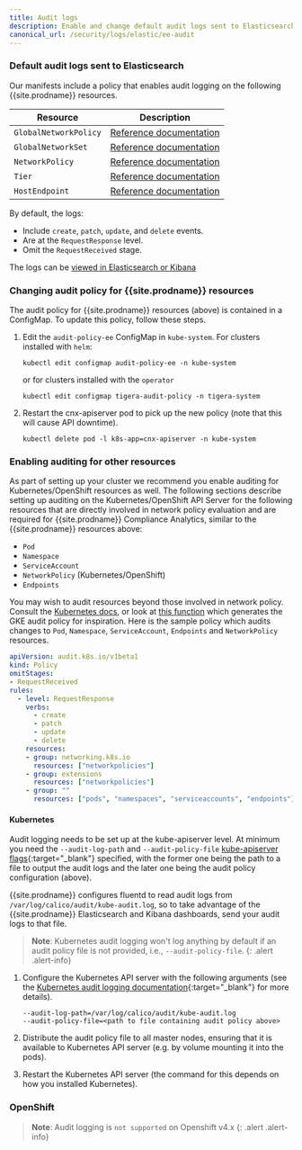 ```yaml
---
title: Audit logs
description: Enable and change default audit logs sent to Elasticsearch. 
canonical_url: /security/logs/elastic/ee-audit
---
```


### Default audit logs sent to Elasticsearch

Our manifests include a policy that enables audit logging on the following {{site.prodname}} resources.

| Resource              | Description                                                                           |
| --------------------- | ------------------------------------------------------------------------------------- |
| `GlobalNetworkPolicy` | [Reference documentation](../../../reference/resources/globalnetworkpolicy) |
| `GlobalNetworkSet`    | [Reference documentation](../../../reference/resources/globalnetworkset)    |
| `NetworkPolicy`       | [Reference documentation](../../../reference/resources/networkpolicy)       |
| `Tier`                | [Reference documentation](../../../reference/resources/tier)                |
| `HostEndpoint`        | [Reference documentation](../../../reference/resources/hostendpoint)        |

By default, the logs:
- Include `create`, `patch`, `update`, and `delete` events.
- Are at the `RequestResponse` level.
- Omit the `RequestReceived` stage.

The logs can be [viewed in Elasticsearch or Kibana](view)

### Changing audit policy for {{site.prodname}} resources

The audit policy for {{site.prodname}} resources (above) is contained in a ConfigMap.  To update this policy,
follow these steps.

1. Edit the `audit-policy-ee` ConfigMap in `kube-system`. For clusters installed with `helm`:

   ```
   kubectl edit configmap audit-policy-ee -n kube-system
   ```

   or for clusters installed with the `operator`

   ```
   kubectl edit configmap tigera-audit-policy -n tigera-system
   ```

1. Restart the cnx-apiserver pod to pick up the new policy (note that this will cause API downtime).

   ```
   kubectl delete pod -l k8s-app=cnx-apiserver -n kube-system
   ```

### Enabling auditing for other resources

As part of setting up your cluster we recommend you enable auditing for
Kubernetes/OpenShift resources as well.
The following sections describe setting up auditing on the Kubernetes/OpenShift API Server for the following
resources that are directly involved in network policy evaluation and are required for {{site.prodname}} Compliance
Analytics, similar to the {{site.prodname}} resources above:

- `Pod`
- `Namespace`
- `ServiceAccount`
- `NetworkPolicy` (Kubernetes/OpenShift)
- `Endpoints`

You may wish to audit resources beyond those involved in network policy.  Consult the [Kubernetes docs](https://kubernetes.io/docs/tasks/debug-application-cluster/audit/#audit-policy), or
look at [this function](https://github.com/kubernetes/kubernetes/blob/cc67ccfd7f4f0bc96d7f1c8e5fe8577821757d03/cluster/gce/gci/configure-helper.sh#L752)
which generates the GKE audit policy for inspiration.  Here is the sample policy which audits changes to `Pod`,
`Namespace`, `ServiceAccount`, `Endpoints` and `NetworkPolicy` resources.

```yaml
apiVersion: audit.k8s.io/v1beta1
kind: Policy
omitStages:
- RequestReceived
rules:
  - level: RequestResponse
    verbs:
      - create
      - patch
      - update
      - delete
    resources:
    - group: networking.k8s.io
      resources: ["networkpolicies"]
    - group: extensions
      resources: ["networkpolicies"]
    - group: ""
      resources: ["pods", "namespaces", "serviceaccounts", "endpoints"]
```

#### Kubernetes

Audit logging needs to be set up at the kube-apiserver level.
At minimum you need the `--audit-log-path` and `--audit-policy-file` [kube-apiserver flags](https://kubernetes.io/docs/reference/command-line-tools-reference/kube-apiserver/){:target="_blank"}
specified, with the former one being the path to a file to output the audit logs and the
later one being the audit policy configuration (above).

{{site.prodname}} configures fluentd to read audit logs from `/var/log/calico/audit/kube-audit.log`, so to take
advantage of the {{site.prodname}} Elasticsearch and Kibana dashboards, send your audit logs to that file.

> **Note**: Kubernetes audit logging won't log anything by default if an audit policy file
> is not provided, i.e., `--audit-policy-file`.
{: .alert .alert-info}

1. Configure the Kubernetes API server with the following arguments (see the
   [Kubernetes audit logging documentation](https://kubernetes.io/docs/tasks/debug-application-cluster/audit/){:target="_blank"} for more details).

   ```
   --audit-log-path=/var/log/calico/audit/kube-audit.log
   --audit-policy-file=<path to file containing audit policy above>
   ```

1. Distribute the audit policy file to all master nodes, ensuring that it is available to
   Kubernetes API server (e.g. by volume mounting it into the pods).

1. Restart the Kubernetes API server (the command for this depends on how you installed Kubernetes).

### OpenShift

> **Note**: Audit logging is `not supported` on Openshift v4.x
{: .alert .alert-info}

